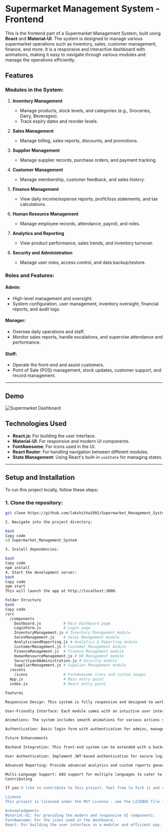 # Supermarket Management System - Frontend

This is the frontend part of a Supermarket Management System, built using **React** and **Material-UI**. The system is designed to manage various supermarket operations such as inventory, sales, customer management, finance, and more. It is a responsive and interactive dashboard with animations, making it easy to navigate through various modules and manage the operations efficiently.

## Features

### **Modules in the System:**

1. **Inventory Management**
   - Manage products, stock levels, and categories (e.g., Groceries, Dairy, Beverages).
   - Track expiry dates and reorder levels.

2. **Sales Management**
   - Manage billing, sales reports, discounts, and promotions.

3. **Supplier Management**
   - Manage supplier records, purchase orders, and payment tracking.

4. **Customer Management**
   - Manage membership, customer feedback, and sales history.

5. **Finance Management**
   - View daily income/expense reports, profit/loss statements, and tax calculations.

6. **Human Resource Management**
   - Manage employee records, attendance, payroll, and roles.

7. **Analytics and Reporting**
   - View product performance, sales trends, and inventory turnover.

8. **Security and Administration**
   - Manage user roles, access control, and data backup/restore.

### **Roles and Features:**

#### **Admin:**
- High-level management and oversight.
- System configuration, user management, inventory oversight, financial reports, and audit logs.

#### **Manager:**
- Oversee daily operations and staff.
- Monitor sales reports, handle escalations, and supervise attendance and performance.

#### **Staff:**
- Operate the front-end and assist customers.
- Point of Sale (POS) management, stock updates, customer support, and record management.

---

## Demo

![Supermarket Dashboard](https://user-images.githubusercontent.com/1234567890/supermarket-demo.png)

## Technologies Used

- **React.js**: For building the user interface.
- **Material-UI**: For responsive and modern UI components.
- **FontAwesome**: For icons used in the UI.
- **React Router**: For handling navigation between different modules.
- **State Management**: Using React's built-in `useState` for managing states.

---

## Setup and Installation

To run this project locally, follow these steps:

### 1. Clone the repository:

```bash
git clone https://github.com/lakshitha1992/Supermarket_Management_System.git

2. Navigate into the project directory:

bash
Copy code
cd Supermarket_Management_System

3. Install dependencies:

bash
Copy code
npm install
4. Start the development server:
bash
Copy code
npm start
This will launch the app at http://localhost:3000.

Folder Structure
bash
Copy code
/src
  /components
    Dashboard.js          # Main Dashboard page
    LoginForm.js          # Login page
    InventoryManagement.js # Inventory Management module
    SalesManagement.js    # Sales Management module
    AnalyticsandReporting.js # Analytics & Reporting module
    CustomerManagement.js # Customer Management module
    FinanceManagement.js  # Finance Management module
    HumanResourceManagement.js # HR Management module
    SecurityandAdministration.js # Security module
    SupplierManagement.js # Supplier Management module
  /assets
    /icons                # FontAwesome icons and custom images
  App.js                  # Main entry point
  index.js                # React entry point

Features

Responsive Design: This system is fully responsive and designed to work seamlessly on both desktops and mobile devices.

User-Friendly Interface: Each module comes with an intuitive user interface that allows easy navigation and management of supermarket operations.

Animations: The system includes smooth animations for various actions such as opening/closing the sidebar, hover effects, and transitions between sections.

Authentication: Basic login form with authentication for admins, managers, and staff.

Future Enhancements

Backend Integration: This front-end system can be extended with a backend API to handle real-time data management.

User Authentication: Implement JWT-based authentication for secure login and role-based access control.

Advanced Reporting: Provide advanced analytics and custom reports generation.

Multi-Language Support: Add support for multiple languages to cater to a diverse user base.
Contributing

If you'd like to contribute to this project, feel free to fork it and create a pull request with your improvements. Any suggestions or feedback are also welcome!

License
This project is licensed under the MIT License - see the LICENSE file for details.

Acknowledgments
Material-UI: For providing the modern and responsive UI components.
FontAwesome: For the icons used in the dashboard.
React: For building the user interface in a modular and efficient way.

